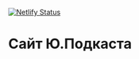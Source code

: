 [![Netlify Status](https://api.netlify.com/api/v1/badges/59cc9195-1f21-43a1-9075-b5bf7a4c8f3e/deploy-status)](https://app.netlify.com/sites/upodcast/deploys)

# Сайт Ю.Подкаста